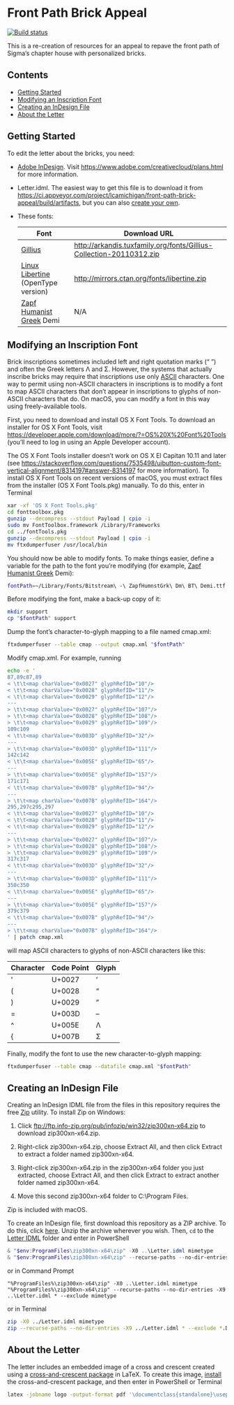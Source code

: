 # Front Path Brick Appeal

[![Build status](https://ci.appveyor.com/api/projects/status/mf73kfhxj00y5e9s?svg=true)](https://ci.appveyor.com/project/lcamichigan/front-path-brick-appeal)

This is a re-creation of resources for an appeal to repave the front path of
Sigma’s chapter house with personalized bricks.

## Contents

* [Getting Started](#getting-started)
* [Modifying an Inscription Font](#modifying-an-inscription-font)
* [Creating an InDesign File](#creating-an-indesign-file)
* [About the Letter](#about-the-letter)

## Getting Started

To edit the letter about the bricks, you need:

* [Adobe InDesign](https://www.adobe.com/products/indesign.html). Visit
  https://www.adobe.com/creativecloud/plans.html for more information.

* Letter.idml. The easiest way to get this file is to download it from
  https://ci.appveyor.com/project/lcamichigan/front-path-brick-appeal/build/artifacts,
  but you can also [create your own](#creating-an-indesign-file).

* These fonts:

  | Font                                                                                       | Download URL                                                        |
  |--------------------------------------------------------------------------------------------|---------------------------------------------------------------------|
  | [Gillius](http://arkandis.tuxfamily.org/adffonts.html)                                     | http://arkandis.tuxfamily.org/fonts/Gillius-Collection-20110312.zip |
  | [Linux Libertine](http://www.linuxlibertine.org) (OpenType version)                        | http://mirrors.ctan.org/fonts/libertine.zip                         |
  | [Zapf Humanist Greek](https://www.paratype.com/btstore/fonts/Zapf-Humanist-Greek.htm) Demi | N/A                                                                 |

## Modifying an Inscription Font

Brick inscriptions sometimes included left and right quotation marks (“&nbsp;”)
and often the Greek letters Λ and Σ. However, the systems that actually inscribe
bricks may require that inscriptions use only
[ASCII](https://en.wikipedia.org/wiki/ASCII) characters. One way to permit using
non-ASCII characters in inscriptions is to modify a font to map ASCII characters
that don’t appear in inscriptions to glyphs of non-ASCII characters that do. On
macOS, you can modify a font in this way using freely-available tools.

First, you need to download and install OS&nbsp;X Font Tools. To download an
installer for OS&nbsp;X Font Tools, visit
https://developer.apple.com/download/more/?=OS%20X%20Font%20Tools (you’ll need
to log in using an Apple Developer account).

The OS&nbsp;X Font Tools installer doesn’t work on OS&nbsp;X El Capitan 10.11
and later (see
https://stackoverflow.com/questions/7535498/uibutton-custom-font-vertical-alignment/8314197#answer-8314197
for more information). To install OS&nbsp;X Font Tools on recent versions of
macOS, you must extract files from the installer (OS&nbsp;X Font Tools.pkg)
manually. To do this, enter in Terminal

```sh
xar -xf 'OS X Font Tools.pkg'
cd fonttoolbox.pkg
gunzip --decompress --stdout Payload | cpio -i
sudo mv FontToolbox.framework /Library/Frameworks
cd ../fontTools.pkg
gunzip --decompress --stdout Payload | cpio -i
mv ftxdumperfuser /usr/local/bin
```

You should now be able to modify fonts. To make things easier, define a variable
for the path to the font you’re modifying (for example,
[Zapf Humanist Greek](https://www.paratype.com/btstore/fonts/Zapf-Humanist-Greek.htm)
Demi):

```sh
fontPath=~/Library/Fonts/Bitstream\ -\ ZapfHumnstGrk\ Dm\ BT\ Demi.ttf
```

Before modifying the font, make a back-up copy of it:

```sh
mkdir support
cp "$fontPath" support
```

Dump the font’s character-to-glyph mapping to a file named cmap.xml:

```sh
ftxdumperfuser --table cmap --output cmap.xml "$fontPath"
```

Modify cmap.xml. For example, running

```sh
echo -e '
87,89c87,89
< \t\t<map charValue="0x0027" glyphRefID="10"/>
< \t\t<map charValue="0x0028" glyphRefID="11"/>
< \t\t<map charValue="0x0029" glyphRefID="12"/>
---
> \t\t<map charValue="0x0027" glyphRefID="107"/>
> \t\t<map charValue="0x0028" glyphRefID="108"/>
> \t\t<map charValue="0x0029" glyphRefID="109"/>
109c109
< \t\t<map charValue="0x003D" glyphRefID="32"/>
---
> \t\t<map charValue="0x003D" glyphRefID="111"/>
142c142
< \t\t<map charValue="0x005E" glyphRefID="65"/>
---
> \t\t<map charValue="0x005E" glyphRefID="157"/>
171c171
< \t\t<map charValue="0x007B" glyphRefID="94"/>
---
> \t\t<map charValue="0x007B" glyphRefID="164"/>
295,297c295,297
< \t\t<map charValue="0x0027" glyphRefID="10"/>
< \t\t<map charValue="0x0028" glyphRefID="11"/>
< \t\t<map charValue="0x0029" glyphRefID="12"/>
---
> \t\t<map charValue="0x0027" glyphRefID="107"/>
> \t\t<map charValue="0x0028" glyphRefID="108"/>
> \t\t<map charValue="0x0029" glyphRefID="109"/>
317c317
< \t\t<map charValue="0x003D" glyphRefID="32"/>
---
> \t\t<map charValue="0x003D" glyphRefID="111"/>
350c350
< \t\t<map charValue="0x005E" glyphRefID="65"/>
---
> \t\t<map charValue="0x005E" glyphRefID="157"/>
379c379
< \t\t<map charValue="0x007B" glyphRefID="94"/>
---
> \t\t<map charValue="0x007B" glyphRefID="164"/>
' | patch cmap.xml
```

will map ASCII characters to glyphs of non-ASCII characters like this:

Character | Code Point | Glyph
----------|------------|------
'         | U+0027     | ’
(         | U+0028     | “
)         | U+0029     | ”
=         | U+003D     | –
^         | U+005E     | Λ
{         | U+007B     | Σ

Finally, modify the font to use the new character-to-glyph mapping:

```sh
ftxdumperfuser --table cmap --datafile cmap.xml "$fontPath"
```

## Creating an InDesign File

Creating an InDesign IDML file from the files in this repository requires the
free [Zip](http://www.info-zip.org/Zip.html) utility. To install Zip on Windows:

1. Click ftp://ftp.info-zip.org/pub/infozip/win32/zip300xn-x64.zip to download
   zip300xn-x64.zip.

2. Right-click zip300xn-x64.zip, choose Extract All, and then click Extract to
   extract a folder named zip300xn-x64.

3. Right-click zip300xn-x64.zip in the zip300xn-x64 folder you just extracted,
   choose Extract All, and then click Extract to extract another folder named
   zip300xn-x64.

4. Move this second zip300xn-x64 folder to C:\Program Files.

Zip is included with macOS.

To create an InDesign file, first download this repository as a ZIP archive. To
do this, click
[here](https://github.com/lcamichigan/front-path-brick-appeal/archive/master.zip).
Unzip the archive wherever you wish. Then, `cd` to the
[Letter IDML](Letter%20IDML) folder and enter in PowerShell

```powershell
& "$env:ProgramFiles\zip300xn-x64\zip" -X0 ..\Letter.idml mimetype
& "$env:ProgramFiles\zip300xn-x64\zip" --recurse-paths --no-dir-entries -X9 ..\Letter.idml * --exclude mimetype
```

or in Command Prompt

```batch
"%ProgramFiles%\zip300xn-x64\zip" -X0 ..\Letter.idml mimetype
"%ProgramFiles%\zip300xn-x64\zip" --recurse-paths --no-dir-entries -X9 ..\Letter.idml * --exclude mimetype
```

or in Terminal

```sh
zip -X0 ../Letter.idml mimetype
zip --recurse-paths --no-dir-entries -X9 ../Letter.idml * --exclude *.DS_Store mimetype
```

## About the Letter

The letter includes an embedded image of a cross and crescent created using a
[cross-and-crescent package](https://github.com/lcamichigan/cross-and-crescent)
in LaTeX. To create this image,
[install](https://github.com/lcamichigan/cross-and-crescent#installing) the
cross-and-crescent package, and then enter in PowerShell or Terminal

```sh
latex -jobname logo -output-format pdf '\documentclass{standalone}\usepackage{cross-and-crescent}\begin{document}\begin{tikzpicture}[scale=36bp/8cm]\crossAndCrescentSetMacros\draw[line join=round,line width=1bp]\crossAndCrescentPath\end{tikzpicture}\end{document}'
```
